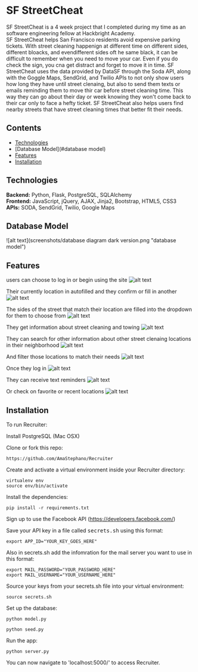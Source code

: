 # SF StreetCheat
SF StreetCheat is a 4 week project that I completed during my time as an software engineering fellow at Hackbright Academy.  
SF StreetCheat helps San Francisco residents avoid expensive parking tickets. With street cleaning happenign at different time 
on different sides, different bloacks, and evendifferent sides oft he same black, it can be difficult to remember when you need 
to move your car. Even if you do check the sign, you cna get distract and forget to move it in time. SF StreetCheat uses the 
data provided by DataSF through the Soda API, along with the Goggle Maps, SendGrid,  and Twilio APIs to not only show users
how long they have until street clenaing, but also to send them texts or emails reminding them to move thir car before street 
cleaning time. This way they can go about their day or week knowing they won't come back to their car only to face a hefty ticket.
SF StreetCheat also helps users find nearby streets that have street cleaning times that better fit their needs.

## Contents
* [Technologies](#technologies)
* [Database Model](#database model)
* [Features](#features)
* [Installation](#install)

## <a name="technologies"></a>Technologies
<b>Backend:</b> Python, Flask, PostgreSQL, SQLAlchemy<br/>
<b>Frontend:</b> JavaScript, jQuery, AJAX, Jinja2, Bootstrap, HTML5, CSS3<br/>
<b>APIs:</b> SODA, SendGrid, Twilio, Google Maps<br/>

## <a name="database model"></a>Database Model
![alt text](screenshots/database diagram dark version.png "database model")

## <a name="features"></a>Features
users can choose to log in or begin using the site
![alt text](screenshots/RecruiterHome.png "Recruiter Home")

Their currently location in autofilled and they confirm or fill in another
![alt text](screenshots/Recruiter_Studies.png "All Studies")

The sides of the street that match their location are filled into the dropdown for them to choose from
![alt text](screenshots/Recruiter_NewStudy.png "New Study")

They get information about street cleaning and towing
![alt text](screenshots/Recruiter_Screener.png "Screener")

They can search for other information about other street clenaing locations in their neighborhood
![alt text](screenshots/Recruiter_Screener.png "Screener")

And filter those locations to match their needs
![alt text](screenshots/Recruiter_Screener.png "Screener")

Once they log in
![alt text](screenshots/Recruiter_Search.png "Search Potential Participants")

They can receive text reminders
![alt text](screenshots/Recruiter_Email.png "Email")

Or check on favorite or recent locations
![alt text](screenshots/Recruiter_Screener.png "Screener")


## <a name="features"></a>Installation
To run Recruiter:

Install PostgreSQL (Mac OSX)

Clone or fork this repo:

```
https://github.com/AmaStephano/Recruiter
```

Create and activate a virtual environment inside your Recruiter directory:

```
virtualenv env
source env/bin/activate
```

Install the dependencies:

```
pip install -r requirements.txt
```
Sign up to use the Facebook API (https://developers.facebook.com/)

Save your API key in a file called <kbd>secrets.sh</kbd> using this format:
```
export APP_ID="YOUR_KEY_GOES_HERE"
```

Also in secrets.sh add the infomration for the mail server you want to use in this format:
```
export MAIL_PASSWORD="YOUR_PASSWORD_HERE"
export MAIL_USERNAME="YOUR_USERNAME_HERE"
```
Source your keys from your secrets.sh file into your virtual environment:

```
source secrets.sh
```

Set up the database:

```
python model.py
```
```
python seed.py
``` 

Run the app:

```
python server.py
```

You can now navigate to 'localhost:5000/' to access Recruiter.
